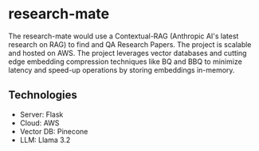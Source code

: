 # research-mate
The research-mate would use a Contextual-RAG (Anthropic AI's latest research on RAG) to find and QA Research Papers. The project is scalable and hosted on AWS. The project leverages vector databases and cutting edge embedding compression techniques like BQ and BBQ to minimize latency and speed-up operations by storing embeddings in-memory.

## Technologies
- Server: Flask
- Cloud: AWS
- Vector DB: Pinecone
- LLM: Llama 3.2
